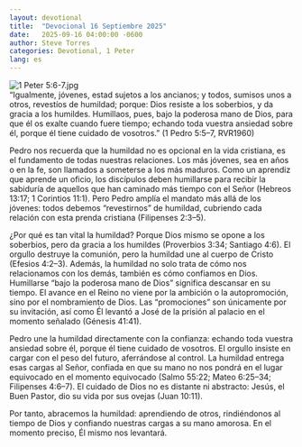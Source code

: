 ```yaml
---
layout: devotional
title:  "Devocional 16 Septiembre 2025"
date:   2025-09-16 04:00:00 -0600
author: Steve Torres
categories: Devotional, 1 Peter
lang: es
---
```

<img src="https://sitemedia.esteeb.com/file/esteebcomsitemedia/devotional_images/1+Peter/ES-1Pe-5_6-7.jpg?raw=true" alt="1 Peter 5:6-7.jpg" style="max-width: 100%; height: auto;">

<div class="scripture">
   “Igualmente, jóvenes, estad sujetos a los ancianos; y todos, sumisos unos a otros, revestíos de humildad; porque: Dios resiste a los soberbios, y da gracia a los humildes. Humillaos, pues, bajo la poderosa mano de Dios, para que él os exalte cuando fuere tiempo; echando toda vuestra ansiedad sobre él, porque él tiene cuidado de vosotros.” (1 Pedro 5:5–7, RVR1960)
</div>

Pedro nos recuerda que la humildad no es opcional en la vida cristiana, es el fundamento de todas nuestras relaciones. Los más jóvenes, sea en años o en la fe, son llamados a someterse a los más maduros. Como un aprendiz que aprende un oficio, los discípulos deben humillarse para recibir la sabiduría de aquellos que han caminado más tiempo con el Señor (Hebreos 13:17; 1 Corintios 11:1). Pero Pedro amplía el mandato más allá de los jóvenes: todos debemos “revestirnos” de humildad, cubriendo cada relación con esta prenda cristiana (Filipenses 2:3–5).

¿Por qué es tan vital la humildad? Porque Dios mismo se opone a los soberbios, pero da gracia a los humildes (Proverbios 3:34; Santiago 4:6). El orgullo destruye la comunión, pero la humildad une al cuerpo de Cristo (Efesios 4:2–3). Además, la humildad no solo trata de cómo nos relacionamos con los demás, también es cómo confiamos en Dios. Humillarse “bajo la poderosa mano de Dios” significa descansar en su tiempo. El avance en el Reino no viene por la ambición o la autopromoción, sino por el nombramiento de Dios. Las “promociones” son únicamente por su invitación, así como Él levantó a José de la prisión al palacio en el momento señalado (Génesis 41:41).

Pedro une la humildad directamente con la confianza: echando toda vuestra ansiedad sobre él, porque él tiene cuidado de vosotros. El orgullo insiste en cargar con el peso del futuro, aferrándose al control. La humildad entrega esas cargas al Señor, confiada en que su mano no nos pondrá en el lugar equivocado en el momento equivocado (Salmo 55:22; Mateo 6:25–34; Filipenses 4:6–7). El cuidado de Dios no es distante ni abstracto: Jesús, el Buen Pastor, dio su vida por sus ovejas (Juan 10:11).

Por tanto, abracemos la humildad: aprendiendo de otros, rindiéndonos al tiempo de Dios y confiando nuestras cargas a su mano amorosa. En el momento preciso, Él mismo nos levantará.
